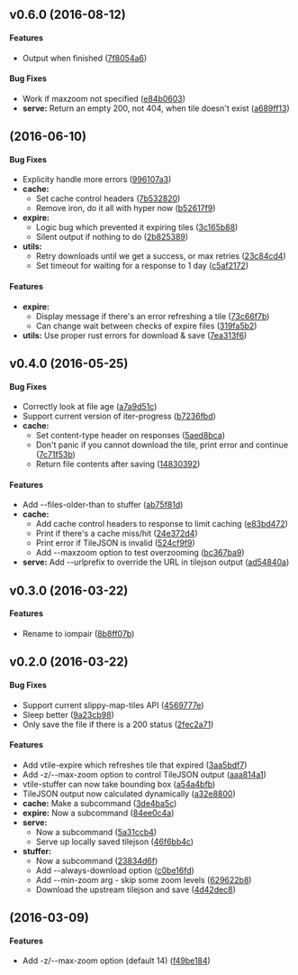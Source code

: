 <a name="v0.6.0"></a>
## v0.6.0 (2016-08-12)


#### Features

*   Output when finished ([7f8054a6](7f8054a6))

#### Bug Fixes

*   Work if maxzoom not specified ([e84b0603](e84b0603))
* **serve:**  Return an empty 200, not 404, when tile doesn't exist ([a689ff13](a689ff13))



<a name=""></a>
##  (2016-06-10)


#### Bug Fixes

*   Explicity handle more errors ([996107a3](996107a3))
* **cache:**
  *  Set cache control headers ([7b532820](7b532820))
  *  Remove iron, do it all with hyper now ([b52617f9](b52617f9))
* **expire:**
  *  Logic bug which prevented it expiring tiles ([3c165b88](3c165b88))
  *  Silent output if nothing to do ([2b825389](2b825389))
* **utils:**
  *  Retry downloads until we get a success, or max retries ([23c84cd4](23c84cd4))
  *  Set timeout for waiting for a response to 1 day ([c5af2172](c5af2172))

#### Features

* **expire:**
  *  Display message if there's an error refreshing a tile ([73c66f7b](73c66f7b))
  *  Can change wait between checks of expire files ([319fa5b2](319fa5b2))
* **utils:**  Use proper rust errors for download & save ([7ea313f6](7ea313f6))



<a name="v0.4.0"></a>
## v0.4.0 (2016-05-25)


#### Bug Fixes

*   Correctly look at file age ([a7a9d51c](a7a9d51c))
*   Support current version of iter-progress ([b7236fbd](b7236fbd))
* **cache:**
  *  Set content-type header on responses ([5aed8bca](5aed8bca))
  *  Don't panic if you cannot download the tile, print error and continue ([7c71f53b](7c71f53b))
  *  Return file contents after saving ([14830392](14830392))

#### Features

*   Add --files-older-than to stuffer ([ab75f81d](ab75f81d))
* **cache:**
  *  Add cache control headers to response to limit caching ([e83bd472](e83bd472))
  *  Print if there's a cache miss/hit ([24e372d4](24e372d4))
  *  Print error if TileJSON is invalid ([524cf9f9](524cf9f9))
  *  Add --maxzoom option to test overzooming ([bc367ba9](bc367ba9))
* **serve:**  Add --urlprefix to override the URL in tilejson output ([ad54840a](ad54840a))



<a name="v0.3.0"></a>
## v0.3.0 (2016-03-22)


#### Features

*   Rename to iompair ([8b8ff07b](8b8ff07b))



<a name="v0.2.0"></a>
## v0.2.0 (2016-03-22)


#### Bug Fixes

*   Support current slippy-map-tiles API ([4569777e](4569777e))
*   Sleep better ([9a23cb98](9a23cb98))
*   Only save the file if there is a 200 status ([2fec2a71](2fec2a71))

#### Features

*   Add vtile-expire which refreshes tile that expired ([3aa5bdf7](3aa5bdf7))
*   Add -z/--max-zoom option to control TileJSON output ([aaa814a1](aaa814a1))
*   vtile-stuffer can now take bounding box ([a54a4bfb](a54a4bfb))
*   TileJSON output now calculated dynamically ([a32e8800](a32e8800))
* **cache:**  Make a subcommand ([3de4ba5c](3de4ba5c))
* **expire:**  Now a subcommand ([84ee0c4a](84ee0c4a))
* **serve:**
  *  Now a subcommand ([5a31ccb4](5a31ccb4))
  *  Serve up locally saved tilejson ([46f6bb4c](46f6bb4c))
* **stuffer:**
  *  Now a subcommand ([23834d6f](23834d6f))
  *  Add --always-download option ([c0be16fd](c0be16fd))
  *  Add --min-zoom arg - skip some zoom levels ([629622b8](629622b8))
  *  Download the upstream tilejson and save ([4d42dec8](4d42dec8))



<a name=""></a>
##  (2016-03-09)


#### Features

*   Add -z/--max-zoom option (default 14) ([f49be184](f49be184))



